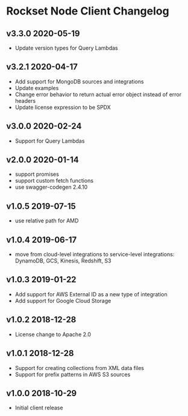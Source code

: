 # Rockset Node Client Changelog

## v3.3.0 2020-05-19

- Update version types for Query Lambdas

## v3.2.1 2020-04-17

- Add support for MongoDB sources and integrations
- Update examples
- Change error behavior to return actual error object instead of error headers
- Update license expression to be SPDX

## v3.0.0 2020-02-24

- Support for Query Lambdas

## v2.0.0 2020-01-14

- support promises
- support custom fetch functions
- use swagger-codegen 2.4.10

## v1.0.5 2019-07-15

- use relative path for AMD

## v1.0.4 2019-06-17

- move from cloud-level integrations to service-level integrations: DynamoDB, GCS, Kinesis, Redshift, S3

## v1.0.3 2019-01-22

- Add support for AWS External ID as a new type of integration
- Add support for Google Cloud Storage

## v1.0.2 2018-12-28

- License change to Apache 2.0

## v1.0.1 2018-12-28

- Support for creating collections from XML data files
- Support for prefix patterns in AWS S3 sources

## v1.0.0 2018-10-29

- Initial client release
